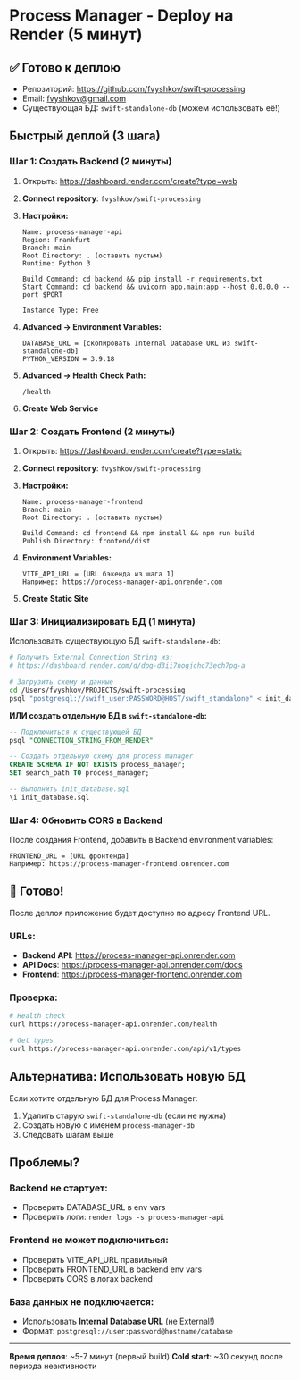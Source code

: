 # Process Manager - Deploy на Render (5 минут)

## ✅ Готово к деплою

- Репозиторий: https://github.com/fvyshkov/swift-processing
- Email: fvyshkov@gmail.com
- Существующая БД: `swift-standalone-db` (можем использовать её!)

## Быстрый деплой (3 шага)

### Шаг 1: Создать Backend (2 минуты)

1. Открыть: https://dashboard.render.com/create?type=web
2. **Connect repository**: `fvyshkov/swift-processing`
3. **Настройки:**
   ```
   Name: process-manager-api
   Region: Frankfurt
   Branch: main
   Root Directory: . (оставить пустым)
   Runtime: Python 3
   
   Build Command: cd backend && pip install -r requirements.txt
   Start Command: cd backend && uvicorn app.main:app --host 0.0.0.0 --port $PORT
   
   Instance Type: Free
   ```

4. **Advanced → Environment Variables:**
   ```
   DATABASE_URL = [скопировать Internal Database URL из swift-standalone-db]
   PYTHON_VERSION = 3.9.18
   ```

5. **Advanced → Health Check Path:**
   ```
   /health
   ```

6. **Create Web Service**

### Шаг 2: Создать Frontend (2 минуты)

1. Открыть: https://dashboard.render.com/create?type=static
2. **Connect repository**: `fvyshkov/swift-processing`  
3. **Настройки:**
   ```
   Name: process-manager-frontend
   Branch: main
   Root Directory: . (оставить пустым)
   
   Build Command: cd frontend && npm install && npm run build
   Publish Directory: frontend/dist
   ```

4. **Environment Variables:**
   ```
   VITE_API_URL = [URL бэкенда из шага 1]
   Например: https://process-manager-api.onrender.com
   ```

5. **Create Static Site**

### Шаг 3: Инициализировать БД (1 минута)

Использовать существующую БД `swift-standalone-db`:

```bash
# Получить External Connection String из:
# https://dashboard.render.com/d/dpg-d3ii7nogjchc73ech7pg-a

# Загрузить схему и данные
cd /Users/fvyshkov/PROJECTS/swift-processing
psql "postgresql://swift_user:PASSWORD@HOST/swift_standalone" < init_database.sql
```

**ИЛИ создать отдельную БД в `swift-standalone-db`:**

```sql
-- Подключиться к существующей БД
psql "CONNECTION_STRING_FROM_RENDER"

-- Создать отдельную схему для process manager
CREATE SCHEMA IF NOT EXISTS process_manager;
SET search_path TO process_manager;

-- Выполнить init_database.sql
\i init_database.sql
```

### Шаг 4: Обновить CORS в Backend

После создания Frontend, добавить в Backend environment variables:
```
FRONTEND_URL = [URL фронтенда]
Например: https://process-manager-frontend.onrender.com
```

## 🎯 Готово!

После деплоя приложение будет доступно по адресу Frontend URL.

### URLs:
- **Backend API**: https://process-manager-api.onrender.com
- **API Docs**: https://process-manager-api.onrender.com/docs
- **Frontend**: https://process-manager-frontend.onrender.com

### Проверка:
```bash
# Health check
curl https://process-manager-api.onrender.com/health

# Get types
curl https://process-manager-api.onrender.com/api/v1/types
```

## Альтернатива: Использовать новую БД

Если хотите отдельную БД для Process Manager:

1. Удалить старую `swift-standalone-db` (если не нужна)
2. Создать новую с именем `process-manager-db`
3. Следовать шагам выше

## Проблемы?

### Backend не стартует:
- Проверить DATABASE_URL в env vars
- Проверить логи: `render logs -s process-manager-api`

### Frontend не может подключиться:
- Проверить VITE_API_URL правильный
- Проверить FRONTEND_URL в backend env vars
- Проверить CORS в логах backend

### База данных не подключается:
- Использовать **Internal Database URL** (не External!)
- Формат: `postgresql://user:password@hostname/database`

---

**Время деплоя**: ~5-7 минут (первый build)
**Cold start**: ~30 секунд после периода неактивности

